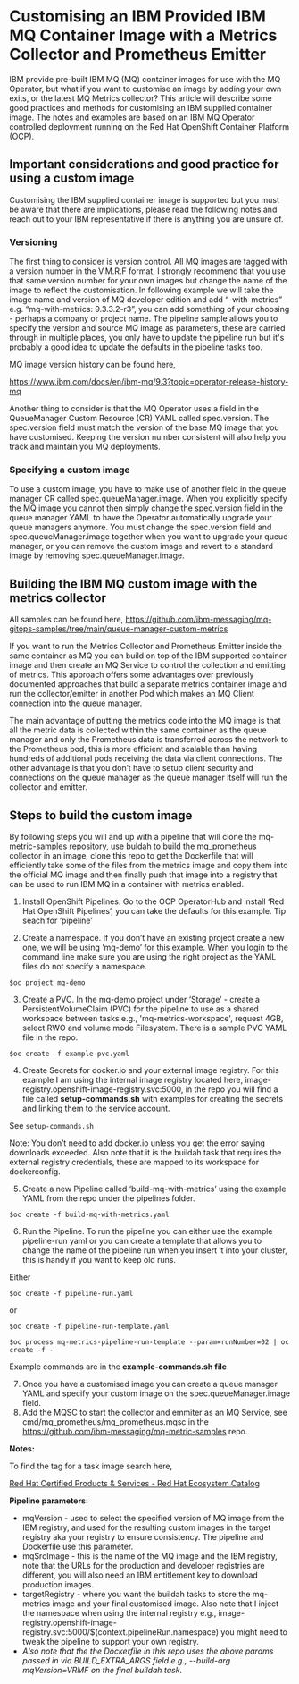 # Customising an IBM Provided IBM MQ Container Image with a Metrics Collector and Prometheus Emitter

IBM provide pre\-built IBM MQ \(MQ\) container images for use with the MQ Operator, but what if you want to customise an image by adding your own exits, or the latest MQ Metrics collector? This article will describe some good practices and methods for customising an IBM supplied container image\. The notes and examples are based on an IBM MQ Operator controlled deployment running on the Red Hat OpenShift Container Platform \(OCP\)\.

## Important considerations and good practice for using a custom image

Customising the IBM supplied container image is supported but you must be aware that there are implications, please read the following notes and reach out to your IBM representative if there is anything you are unsure of\.

### Versioning

The first thing to consider is version control\. All MQ images are tagged with a version number in the V\.M\.R\.F format, I strongly recommend that you use that same version number for your own images but change the name of the image to reflect the customisation\. In following example we will take the image name and version of MQ developer edition and add “\-with\-metrics” e\.g\. “mq\-with\-metrics: 9\.3\.3\.2\-r3”, you can add something of your choosing \- perhaps a company or project name\. The pipeline sample allows you to specify the version and source MQ image as parameters, these are carried through in multiple places, you only have to update the pipeline run but it's probably a good idea to update the defaults in the pipeline tasks too.

MQ image version history can be found here,

[https://www\.ibm\.com/docs/en/ibm\-mq/9\.3?topic=operator\-release\-history\-mq](https://www.ibm.com/docs/en/ibm-mq/9.3?topic=operator-release-history-mq)

Another thing to consider is that the MQ Operator uses a field in the QueueManager Custom Resource \(CR\) YAML called spec\.version\. The spec\.version field must match the version of the base MQ image that you have customised\. Keeping the version number consistent will also help you track and maintain you MQ deployments\.

### Specifying a custom image

To use a custom image, you have to make use of another field in the queue manager CR called spec\.queueManager\.image\. When you explicitly specify the MQ image you cannot then simply change the spec\.version field in the queue manager YAML to have the Operator automatically upgrade your queue managers anymore\. You must change the spec\.version field and spec\.queueManager\.image together when you want to upgrade your queue manager, or you can remove the custom image and revert to a standard image by removing spec\.queueManager\.image\.

## Building the IBM MQ custom image with the metrics collector

All samples can be found here, [https://github\.com/ibm\-messaging/mq\-gitops\-samples/tree/main/queue\-manager\-custom\-metrics](https://github.com/ibm-messaging/mq-gitops-samples/tree/main/queue-manager-custom-metrics)

If you want to run the Metrics Collector and Prometheus Emitter inside the same container as MQ you can build on top of the IBM supported container image and then create an MQ Service to control the collection and emitting of metrics\. This approach offers some advantages over previously documented approaches that build a separate metrics container image and run the collector/emitter in another Pod which makes an MQ Client connection into the queue manager\. 

The main advantage of putting the metrics code into the MQ image is that all the metric data is collected within the same container as the queue manager and only the Prometheus data is transferred across the network to the Prometheus pod, this is more efficient and scalable than having hundreds of additional pods receiving the data via client connections\. The other advantage is that you don’t have to setup client security and connections on the queue manager as the queue manager itself will run the collector and emitter\.

## Steps to build the custom image

By following steps you will and up with a pipeline that will clone the mq-metric-samples repository, use buldah to build the mq_prometheus collector in an image, clone this repo to get the Dockerfile that will efficiently take some of the files from the metrics image and copy them into the official MQ image and then finally push that image into a registry that can be used to run IBM MQ in a container with metrics enabled.

1. Install OpenShift Pipelines. Go to the OCP OperatorHub and install ‘Red Hat OpenShift Pipelines’, you can take the defaults for this example\. Tip seach for ‘pipeline’

2. Create a namespace. If you don’t have an existing project create a new one, we will be using ‘mq\-demo’ for this example\. When you login to the command line make sure you are using the right project as the YAML files do not specify a namespace\.

`$oc project mq-demo`

3. Create a PVC. In the mq\-demo project under ‘Storage’ \- create a PersistentVolumeClaim \(PVC\) for the pipeline to use as a shared workspace between tasks e\.g\., 'mq\-metrics\-workspace', request 4GB, select RWO and volume mode Filesystem\. There is a sample PVC YAML file in the repo\.

`$oc create -f example-pvc.yaml`

4. Create Secrets for docker\.io and your external image registry. For this example I am using the internal image registry located here, image\-registry\.openshift\-image\-registry\.svc:5000, in the repo you will find a file called **setup\-commands\.sh** with examples for creating the secrets and linking them to the service account\.

See `setup-commands.sh`

Note: You don’t need to add docker\.io unless you get the error saying downloads exceeded\. Also note that it is the buildah task that requires the external registry credentials, these are mapped to its workspace for dockerconfig\.

5. Create a new Pipeline called ‘build\-mq\-with\-metrics’ using the example YAML from the repo under the pipelines folder\.

`$oc create -f build-mq-with-metrics.yaml`

6. Run the Pipeline. To run the pipeline you can either use the example pipeline\-run yaml or you can create a template that allows you to change the name of the pipeline run when you insert it into your cluster, this is handy if you want to keep old runs\.

Either

`$oc create -f pipeline-run.yaml`

or

`$oc create -f pipeline-run-template.yaml`

`$oc process mq-metrics-pipeline-run-template --param=runNumber=02 | oc create -f -`

Example commands are in the **example\-commands\.sh file**

7. Once you have a customised image you can create a queue manager YAML and specify your custom image on the spec.queueManager.image field.
8. Add the MQSC to start the collector and emmiter as an MQ Service, see cmd/mq_prometheus/mq_prometheus.mqsc in the https://github.com/ibm-messaging/mq-metric-samples repo.

**Notes:**

To find the tag for a task image search here, 

[Red Hat Certified Products & Services \- Red Hat Ecosystem Catalog](https://catalog.redhat.com/)


**Pipeline parameters:**

- mqVersion - used to select the specified version of MQ image from the IBM registry, and used for the resulting custom images in the target registry aka your registry to ensure consistency. The pipeline and Dockerfile use this parameter.
- mqSrcImage - this is the name of the MQ image and the IBM registry, note that the URLs for the production and developer registries are different, you will also need an IBM entitlement key to download production images.
- targetRegistry - where you want the buildah tasks to store the mq-metrics image and your final customised image. Also note that I inject the namespace when using the internal registry e.g., image-registry.openshift-image-registry.svc:5000/$(context.pipelineRun.namespace) you might need to tweak the pipeline to support your own registry.
- *Also note that the the Dockerfile in this repo uses the above params passed in via BUILD_EXTRA_ARGS field e.g., --build-arg mqVersion=VRMF on the final buildah task.*

